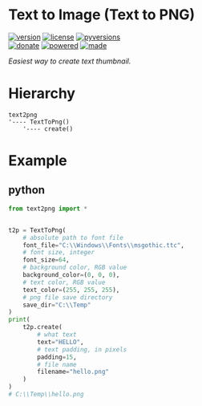 # Text to Image (Text to PNG)

<badges>[![version](https://img.shields.io/pypi/v/text2png.svg)](https://pypi.org/project/text2png/)
[![license](https://img.shields.io/pypi/l/text2png.svg)](https://pypi.org/project/text2png/)
[![pyversions](https://img.shields.io/pypi/pyversions/text2png.svg)](https://pypi.org/project/text2png/)  
[![donate](https://img.shields.io/badge/Donate-Paypal-0070ba.svg)](https://paypal.me/foxe6)
[![powered](https://img.shields.io/badge/Powered%20by-UTF8-red.svg)](https://paypal.me/foxe6)
[![made](https://img.shields.io/badge/Made%20with-PyCharm-red.svg)](https://paypal.me/foxe6)
</badges>

<i>Easiest way to create text thumbnail.</i>

# Hierarchy

```
text2png
'---- TextToPng()
    '---- create()
```

# Example

## python
```python
from text2png import *


t2p = TextToPng(
    # absolute path to font file
    font_file="C:\\Windows\\Fonts\\msgothic.ttc",
    # font size, integer    
    font_size=64,
    # background color, RGB value
    background_color=(0, 0, 0),
    # text color, RGB value
    text_color=(255, 255, 255),
    # png file save directory
    save_dir="C:\\Temp"
)
print(
    t2p.create(
        # what text
        text="HELLO",
        # text padding, in pixels
        padding=15,
        # file name
        filename="hello.png"
    )
)
# C:\\Temp\\hello.png
```
